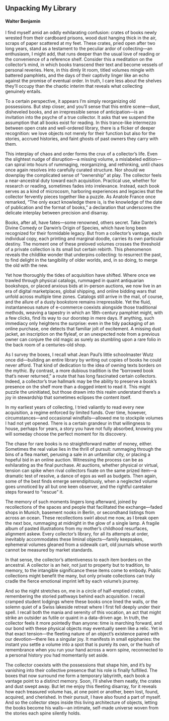 ## Unpacking My Library
#### Walter Benjamin

I find myself amid an oddly exhilarating confusion: crates of books newly wrested from their cardboard prisons, wood dust hanging thick in the air, scraps of paper scattered at my feet. These crates, pried open after two long years, stand as a testament to the peculiar ardor of collecting—an enthusiasm, I might add, that runs deeper than the usual love of reading or the convenience of a reference shelf. Consider this a meditation on the collector’s mind, in which books transcend their text and become vessels of personal reveries. Here, in this dimly lit room, titled volumes mingle with battered pamphlets, and the days of their captivity linger like an echo against the promise of eventual order. In truth, I care less about the shelves they’ll occupy than the chaotic interim that reveals what collecting genuinely entails.

To a certain perspective, it appears I’m simply reorganizing old possessions. But step closer, and you’ll sense that this entire scene—dust, disheveled books, and an irrepressible sense of anticipation—is an invitation into the psyche of a true collector. It asks that we suspend the assumption that all books exist for reading. In this trance-like intermezzo between open crate and well-ordered library, there is a flicker of deeper recognition: we love objects not merely for their function but also for the stories, accrued histories, and faint ghosts of past owners they carry with them.

This interplay of chaos and order forms the crux of a collector’s life. Even the slightest nudge of disruption—a missing volume, a mislabeled edition—can spiral into hours of rummaging, reorganizing, and rethinking, until chaos once again resolves into carefully curated structure. Nor should we downplay the complicated sense of “ownership” at play. The collector feels a near-ancestral duty toward each acquisition. Practical use, whether for research or reading, sometimes fades into irrelevance. Instead, each book serves as a kind of microcosm, harboring experiences and legacies that the collector fervently pieces together like a puzzle. As Anatole France once remarked, “The only exact knowledge there is, is the knowledge of the date of publication and the format of books,” a declaration that underscores the delicate interplay between precision and disarray.

Books, after all, have fates—some renowned, others secret. Take Dante’s Divine Comedy or Darwin’s Origin of Species, which have long been recognized for their formidable legacy. But from a collector’s vantage, each individual copy, each printing and marginal doodle, carries its own particular destiny. The moment one of these preloved volumes crosses the threshold of a private collection is its small but certain rebirth. This phenomenon reveals the childlike wonder that underpins collecting: to resurrect the past, to find delight in the tangibility of older worlds, and, in so doing, to merge the old with the new.

Yet how thoroughly the tides of acquisition have shifted. Where once we trawled through physical catalogs, rummaged in quaint antiquarian bookshops, or placed anxious bids at in-person auctions, we now live in an era of digital marketplaces, global shipping, and online bidding wars that unfold across multiple time zones. Catalogs still arrive in the mail, of course, and the allure of a dusty bookstore remains irrepressible. Yet the fluid, instantaneous nature of e-commerce coexists alongside those traditional methods, weaving a tapestry in which an 18th-century pamphlet might, with a few clicks, find its way to our doorstep in mere days. If anything, such immediacy only heightens the surprise: even in the tidy packaging of an online purchase, one detects that familiar jolt of excitement. A missing dust jacket, an inscription on the flyleaf, or an unexpected note from a previous owner can conjure the old magic as surely as stumbling upon a rare folio in the back room of a centuries-old shop.

As I survey the boxes, I recall what Jean Paul’s little schoolmaster Wutz once did—building an entire library by writing out copies of books he could never afford. That kind of dedication to the idea of owning texts borders on the mythic. By contrast, a more dubious tradition is the “borrowed book that’s never returned,” a route that has long fascinated certain collectors. Indeed, a collector’s true hallmark may be the ability to preserve a book’s presence on the shelf more than a dogged intent to read it. This might puzzle the uninitiated, but those drawn into this realm understand there’s a joy in stewardship that sometimes eclipses the content itself.

In my earliest years of collecting, I tried valiantly to read every new acquisition, a regime enforced by limited funds. Over time, however, circumstances—and occasional windfalls—allowed me to stockpile volumes I had not yet opened. There is a certain grandeur in that willingness to house, perhaps for years, a story you have not fully absorbed, knowing you will someday choose the perfect moment for its discovery.

The chase for rare books is no straightforward matter of money, either. Sometimes the real value lies in the thrill of pursuit: rummaging through the bins of a flea market, perusing a sale in an unfamiliar city, or placing a hopeful bid in an online auction. Witnessing the process can be as exhilarating as the final purchase. At auctions, whether physical or virtual, tension can spike when rival collectors fixate on the same prized item—a dramatic test of resolve, a dance of egos as well as budgets. Then again, some of the best finds emerge serendipitously, when a neglected volume goes unnoticed by all but one keen observer, and the rightful caretaker steps forward to “rescue” it. 

The memory of such moments lingers long afterward, joined by recollections of the spaces and people that facilitated the exchange—faded shops in Munich, basement nooks in Berlin, or secondhand listings from across an ocean. These recollections swirl about me now, as I break open the next box, rummaging at midnight in the glow of a single lamp. A fragile album of pasted illustrations from my mother’s childhood resurfaces, alignment askew. Every collector’s library, for all its attempts at order, inevitably accommodates these liminal objects—family keepsakes, ephemeral volumes gleaned from a sidewalk cart, old journals whose worth cannot be measured by market standards.

In that sense, the collector’s attentiveness to each item borders on the ancestral. A collector is an heir, not just to property but to tradition, to memory, to the intangible significance these items come to embody. Public collections might benefit the many, but only private collections can truly cradle the fierce emotional imprint left by each volume’s journey.

And so the night stretches on, me in a circle of half-emptied crates, remembering the storied pathways behind each acquisition. I recall cramped student lodgings where these books once lined the walls, or the solemn quiet of a Swiss lakeside retreat where I first fell deeply under their spell. I recall both the mania and serenity of this vocation, an act that might strike an outsider as futile or quaint in a data-driven age. In truth, the collector feels it more pointedly than anyone: time is marching forward, and our bond with these physical objects may eventually seem like a relic. Yet in that exact tension—the fleeting nature of an object’s existence paired with our devotion—there lies a singular joy. It manifests in small epiphanies: the instant you settle a volume into a spot that is purely its own, or the hush of remembrance when you run your hand across a worn spine, reconnected to a personal history you had momentarily set aside.

The collector coexists with the possessions that shape him, and it’s by vanishing into their collective presence that his role is finally fulfilled. The boxes that now surround me form a temporary labyrinth, each book a vantage point to a distinct memory. Soon, I’ll shelve them neatly, the crates and dust swept away. But let me enjoy this fleeting disarray, for it reveals how each treasured volume has, at one point or another, been lost, found, acquired, and cherished. In their pursuit, I have also found a part of myself. And so the collector steps inside this living architecture of objects, letting the books become his walls—an intimate, self-made universe woven from the stories each spine silently holds.